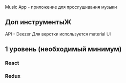 Music App - приложение для прослушивания музыки

## Доп инструментыЖ

API - Deezer
Для верстки используется material UI

## 1 уровень (необходимый минимум)

### React

### Redux

